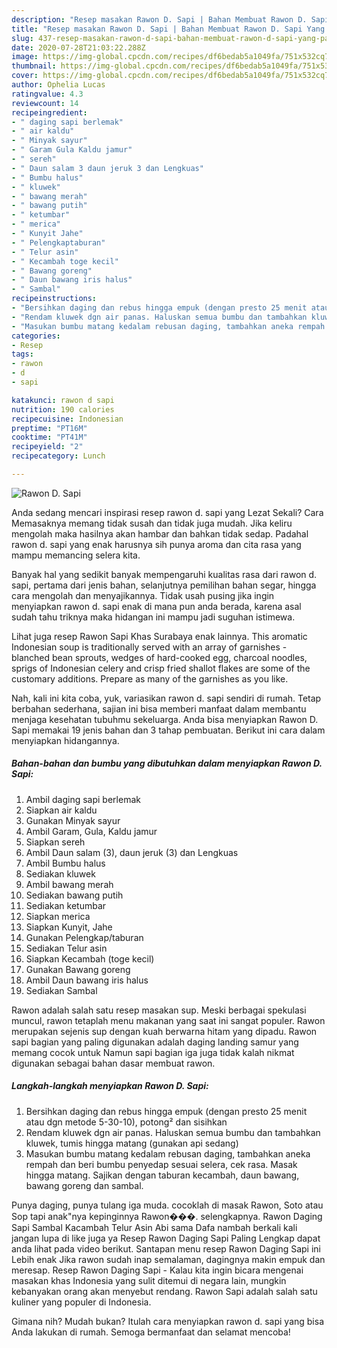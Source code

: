 ```yaml
---
description: "Resep masakan Rawon D. Sapi | Bahan Membuat Rawon D. Sapi Yang Paling Enak"
title: "Resep masakan Rawon D. Sapi | Bahan Membuat Rawon D. Sapi Yang Paling Enak"
slug: 437-resep-masakan-rawon-d-sapi-bahan-membuat-rawon-d-sapi-yang-paling-enak
date: 2020-07-28T21:03:22.288Z
image: https://img-global.cpcdn.com/recipes/df6bedab5a1049fa/751x532cq70/rawon-d-sapi-foto-resep-utama.jpg
thumbnail: https://img-global.cpcdn.com/recipes/df6bedab5a1049fa/751x532cq70/rawon-d-sapi-foto-resep-utama.jpg
cover: https://img-global.cpcdn.com/recipes/df6bedab5a1049fa/751x532cq70/rawon-d-sapi-foto-resep-utama.jpg
author: Ophelia Lucas
ratingvalue: 4.3
reviewcount: 14
recipeingredient:
- " daging sapi berlemak"
- " air kaldu"
- " Minyak sayur"
- " Garam Gula Kaldu jamur"
- " sereh"
- " Daun salam 3 daun jeruk 3 dan Lengkuas"
- " Bumbu halus"
- " kluwek"
- " bawang merah"
- " bawang putih"
- " ketumbar"
- " merica"
- " Kunyit Jahe"
- " Pelengkaptaburan"
- " Telur asin"
- " Kecambah toge kecil"
- " Bawang goreng"
- " Daun bawang iris halus"
- " Sambal"
recipeinstructions:
- "Bersihkan daging dan rebus hingga empuk (dengan presto 25 menit atau dgn metode 5-30-10), potong² dan sisihkan"
- "Rendam kluwek dgn air panas. Haluskan semua bumbu dan tambahkan kluwek, tumis hingga matang (gunakan api sedang)"
- "Masukan bumbu matang kedalam rebusan daging, tambahkan aneka rempah dan beri bumbu penyedap sesuai selera, cek rasa. Masak hingga matang. Sajikan dengan taburan kecambah, daun bawang, bawang goreng dan sambal."
categories:
- Resep
tags:
- rawon
- d
- sapi

katakunci: rawon d sapi 
nutrition: 190 calories
recipecuisine: Indonesian
preptime: "PT16M"
cooktime: "PT41M"
recipeyield: "2"
recipecategory: Lunch

---
```



![Rawon D. Sapi](https://img-global.cpcdn.com/recipes/df6bedab5a1049fa/751x532cq70/rawon-d-sapi-foto-resep-utama.jpg)

Anda sedang mencari inspirasi resep rawon d. sapi yang Lezat Sekali? Cara Memasaknya memang tidak susah dan tidak juga mudah. Jika keliru mengolah maka hasilnya akan hambar dan bahkan tidak sedap. Padahal rawon d. sapi yang enak harusnya sih punya aroma dan cita rasa yang mampu memancing selera kita.

Banyak hal yang sedikit banyak mempengaruhi kualitas rasa dari rawon d. sapi, pertama dari jenis bahan, selanjutnya pemilihan bahan segar, hingga cara mengolah dan menyajikannya. Tidak usah pusing jika ingin menyiapkan rawon d. sapi enak di mana pun anda berada, karena asal sudah tahu triknya maka hidangan ini mampu jadi suguhan istimewa.

Lihat juga resep Rawon Sapi Khas Surabaya enak lainnya. This aromatic Indonesian soup is traditionally served with an array of garnishes - blanched bean sprouts, wedges of hard-cooked egg, charcoal noodles, sprigs of Indonesian celery and crisp fried shallot flakes are some of the customary additions. Prepare as many of the garnishes as you like.


Nah, kali ini kita coba, yuk, variasikan rawon d. sapi sendiri di rumah. Tetap berbahan sederhana, sajian ini bisa memberi manfaat dalam membantu menjaga kesehatan tubuhmu sekeluarga. Anda bisa menyiapkan Rawon D. Sapi memakai 19 jenis bahan dan 3 tahap pembuatan. Berikut ini cara dalam menyiapkan hidangannya.

<!--inarticleads1-->

##### Bahan-bahan dan bumbu yang dibutuhkan dalam menyiapkan Rawon D. Sapi:

1. Ambil  daging sapi berlemak
1. Siapkan  air kaldu
1. Gunakan  Minyak sayur
1. Ambil  Garam, Gula, Kaldu jamur
1. Siapkan  sereh
1. Ambil  Daun salam (3), daun jeruk (3) dan Lengkuas
1. Ambil  Bumbu halus
1. Sediakan  kluwek
1. Ambil  bawang merah
1. Sediakan  bawang putih
1. Sediakan  ketumbar
1. Siapkan  merica
1. Siapkan  Kunyit, Jahe
1. Gunakan  Pelengkap/taburan
1. Sediakan  Telur asin
1. Siapkan  Kecambah (toge kecil)
1. Gunakan  Bawang goreng
1. Ambil  Daun bawang iris halus
1. Sediakan  Sambal


Rawon adalah salah satu resep masakan sup. Meski berbagai spekulasi muncul, rawon tetaplah menu makanan yang saat ini sangat populer. Rawon merupakan sejenis sup dengan kuah berwarna hitam yang dipadu. Rawon sapi bagian yang paling digunakan adalah daging landing samur yang memang cocok untuk Namun sapi bagian iga juga tidak kalah nikmat digunakan sebagai bahan dasar membuat rawon. 

<!--inarticleads2-->

##### Langkah-langkah menyiapkan Rawon D. Sapi:

1. Bersihkan daging dan rebus hingga empuk (dengan presto 25 menit atau dgn metode 5-30-10), potong² dan sisihkan
1. Rendam kluwek dgn air panas. Haluskan semua bumbu dan tambahkan kluwek, tumis hingga matang (gunakan api sedang)
1. Masukan bumbu matang kedalam rebusan daging, tambahkan aneka rempah dan beri bumbu penyedap sesuai selera, cek rasa. Masak hingga matang. Sajikan dengan taburan kecambah, daun bawang, bawang goreng dan sambal.


Punya daging, punya tulang iga muda. cocoklah di masak Rawon, Soto atau Sop tapi anak&#34;nya kepinginnya Rawon���. selengkapnya. Rawon Daging Sapi Sambal Kacambah Telur Asin Abi sama Dafa nambah berkali kali jangan lupa di like juga ya Resep Rawon Daging Sapi Paling Lengkap dapat anda lihat pada video berikut. Santapan menu resep Rawon Daging Sapi ini Lebih enak Jika rawon sudah inap semalaman, dagingnya makin empuk dan meresap. Resep Rawon Daging Sapi - Kalau kita ingin bicara mengenai masakan khas Indonesia yang sulit ditemui di negara lain, mungkin kebanyakan orang akan menyebut rendang. Rawon Sapi adalah salah satu kuliner yang populer di Indonesia. 

Gimana nih? Mudah bukan? Itulah cara menyiapkan rawon d. sapi yang bisa Anda lakukan di rumah. Semoga bermanfaat dan selamat mencoba!

